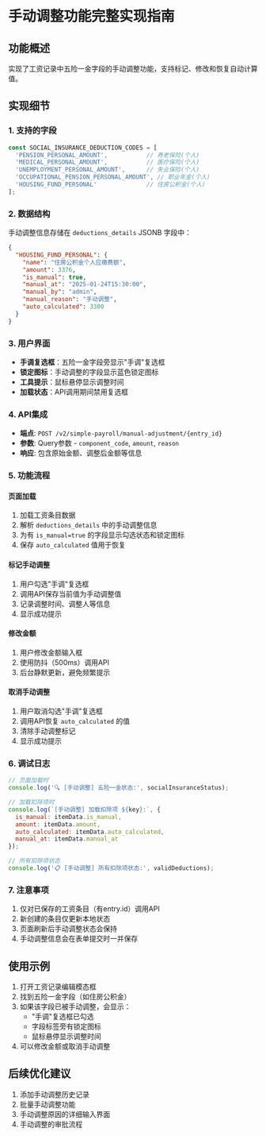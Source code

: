 # 手动调整功能完整实现指南

## 功能概述
实现了工资记录中五险一金字段的手动调整功能，支持标记、修改和恢复自动计算值。

## 实现细节

### 1. 支持的字段
```typescript
const SOCIAL_INSURANCE_DEDUCTION_CODES = [
  'PENSION_PERSONAL_AMOUNT',           // 养老保险(个人)
  'MEDICAL_PERSONAL_AMOUNT',           // 医疗保险(个人)
  'UNEMPLOYMENT_PERSONAL_AMOUNT',      // 失业保险(个人)
  'OCCUPATIONAL_PENSION_PERSONAL_AMOUNT', // 职业年金(个人)
  'HOUSING_FUND_PERSONAL'              // 住房公积金(个人)
];
```

### 2. 数据结构
手动调整信息存储在 `deductions_details` JSONB 字段中：
```json
{
  "HOUSING_FUND_PERSONAL": {
    "name": "住房公积金个人应缴费额",
    "amount": 3376,
    "is_manual": true,
    "manual_at": "2025-01-24T15:30:00",
    "manual_by": "admin",
    "manual_reason": "手动调整",
    "auto_calculated": 3300
  }
}
```

### 3. 用户界面
- **手调复选框**：五险一金字段旁显示"手调"复选框
- **锁定图标**：手动调整的字段显示蓝色锁定图标
- **工具提示**：鼠标悬停显示调整时间
- **加载状态**：API调用期间禁用复选框

### 4. API集成
- **端点**: `POST /v2/simple-payroll/manual-adjustment/{entry_id}`
- **参数**: Query参数 - `component_code`, `amount`, `reason`
- **响应**: 包含原始金额、调整后金额等信息

### 5. 功能流程

#### 页面加载
1. 加载工资条目数据
2. 解析 `deductions_details` 中的手动调整信息
3. 为有 `is_manual=true` 的字段显示勾选状态和锁定图标
4. 保存 `auto_calculated` 值用于恢复

#### 标记手动调整
1. 用户勾选"手调"复选框
2. 调用API保存当前值为手动调整值
3. 记录调整时间、调整人等信息
4. 显示成功提示

#### 修改金额
1. 用户修改金额输入框
2. 使用防抖（500ms）调用API
3. 后台静默更新，避免频繁提示

#### 取消手动调整
1. 用户取消勾选"手调"复选框
2. 调用API恢复 `auto_calculated` 的值
3. 清除手动调整标记
4. 显示成功提示

### 6. 调试日志
```javascript
// 页面加载时
console.log('🔍 [手动调整] 五险一金状态:', socialInsuranceStatus);

// 加载扣除项时
console.log(`[手动调整] 加载扣除项 ${key}:`, {
  is_manual: itemData.is_manual,
  amount: itemData.amount,
  auto_calculated: itemData.auto_calculated,
  manual_at: itemData.manual_at
});

// 所有扣除项状态
console.log('📋 [手动调整] 所有扣除项状态:', validDeductions);
```

### 7. 注意事项
1. 仅对已保存的工资条目（有entry.id）调用API
2. 新创建的条目仅更新本地状态
3. 页面刷新后手动调整状态会保持
4. 手动调整信息会在表单提交时一并保存

## 使用示例
1. 打开工资记录编辑模态框
2. 找到五险一金字段（如住房公积金）
3. 如果该字段已被手动调整，会显示：
   - "手调"复选框已勾选
   - 字段标签旁有锁定图标
   - 鼠标悬停显示调整时间
4. 可以修改金额或取消手动调整

## 后续优化建议
1. 添加手动调整历史记录
2. 批量手动调整功能
3. 手动调整原因的详细输入界面
4. 手动调整的审批流程